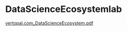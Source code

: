 # DataScienceEcosystemlab
[vertopal.com_DataScienceEcosystem.pdf](https://github.com/pankaj219/DataScienceEcosystemlab/files/11156901/vertopal.com_DataScienceEcosystem.pdf)
